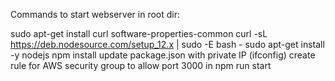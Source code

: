 Commands to start webserver in root dir:

sudo apt-get install curl software-properties-common
curl -sL https://deb.nodesource.com/setup_12.x | sudo -E bash -
sudo apt-get install -y nodejs
npm install
update package.json with private IP (ifconfig)
create rule for AWS security group to allow port 3000 in
npm run start

